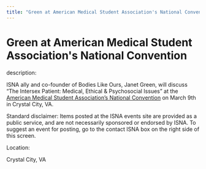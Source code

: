 ```yaml
---
title: "Green at American Medical Student Association's National Convention"
---
```


# Green at American Medical Student Association's National Convention

  
description:  
  


ISNA ally and co-founder of Bodies Like Ours, Janet Green, will discuss &#8220;The Intersex Patient: Medical, Ethical & Psychosocial Issues&#8221; at the [American Medical Student Association&#8217;s National Convention][1] on March 9th in Crystal City, VA. 

  
  


Standard disclaimer: Items posted at the ISNA events site are provided as a public service, and are not necessarily sponsored or endorsed by ISNA. To suggest an event for posting, go to the contact ISNA box on the right side of this screen.

  


  


  
Location:  
  
Crystal City, VA

 [1]: http://www.amsa.org/conv/